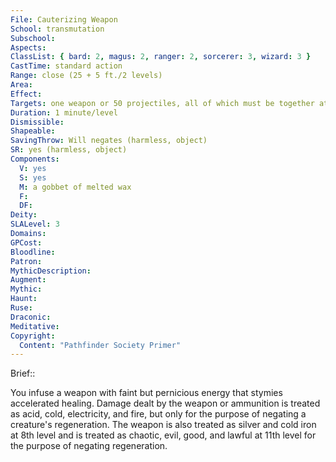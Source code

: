 ```yaml
---
File: Cauterizing Weapon
School: transmutation
Subschool: 
Aspects: 
ClassList: { bard: 2, magus: 2, ranger: 2, sorcerer: 3, wizard: 3 }
CastTime: standard action
Range: close (25 + 5 ft./2 levels)
Area: 
Effect: 
Targets: one weapon or 50 projectiles, all of which must be together at the time of casting
Duration: 1 minute/level
Dismissible: 
Shapeable: 
SavingThrow: Will negates (harmless, object)
SR: yes (harmless, object)
Components:
  V: yes
  S: yes
  M: a gobbet of melted wax
  F: 
  DF: 
Deity: 
SLALevel: 3
Domains: 
GPCost: 
Bloodline: 
Patron: 
MythicDescription: 
Augment: 
Mythic: 
Haunt: 
Ruse: 
Draconic: 
Meditative: 
Copyright:
  Content: "Pathfinder Society Primer"
---
```

Brief:: 

You infuse a weapon with faint but pernicious energy that stymies accelerated healing. Damage dealt by the weapon or ammunition is treated as acid, cold, electricity, and fire, but only for the purpose of negating a creature's regeneration. The weapon is also treated as silver and cold iron at 8th level and is treated as chaotic, evil, good, and lawful at 11th level for the purpose of negating regeneration.
